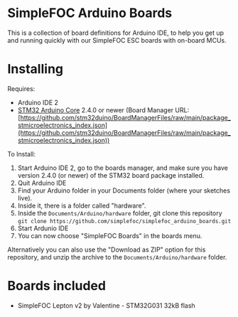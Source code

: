 
# SimpleFOC Arduino Boards

This is a collection of board definitions for Arduino IDE, to help you get up and running quickly with our SimpleFOC ESC boards with on-board MCUs.

# Installing

Requires: 
- Arduino IDE 2
- [STM32 Arduino Core](https://github.com/stm32duino/Arduino_Core_STM32) 2.4.0 or newer (Board Manager URL: [https://github.com/stm32duino/BoardManagerFiles/raw/main/package_stmicroelectronics_index.json](https://github.com/stm32duino/BoardManagerFiles/raw/main/package_stmicroelectronics_index.json))

To Install:
1. Start Arduino IDE 2, go to the boards manager, and make sure you have version 2.4.0 (or newer) of the STM32 board package installed.
1. Quit Arduino IDE
1. Find your Arduino folder in your Documents folder (where your sketches live).
1. Inside it, there is a folder called "hardware".
1. Inside the `Documents/Arduino/hardware` folder, git clone this repository \
`git clone https://github.com/simplefoc/simplefoc_arduino_boards.git`
1. Start Ardunio IDE
1. You can now choose "SimpleFOC Boards" in the boards menu.

Alternatively you can also use the "Download as ZIP" option for this repository, and unzip the archive to the `Documents/Arduino/hardware` folder.

# Boards included

- SimpleFOC Lepton v2 by Valentine - STM32G031 32kB flash